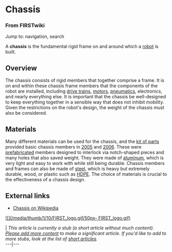 # Chassis

### From FIRSTwiki

Jump to: navigation, search

A **chassis** is the fundamental rigid frame on and around which a
[robot](/index.php/Robot "Robot" ) is built.


##  Overview

The chassis consists of rigid members that together comprise a frame. It is on
and within these chassis frame members that the components of the robot are
installed, including [drive trains](/index.php/Drive_train "Drive train" ),
[motors](/index.php/Motor "Motor" ), [pneumatics](/index.php/Pneumatics
"Pneumatics" ), electronics, and nearly everything else. It is important that
the chassis be well-designed to keep everything together in a sensible way
that does not inhibit mobility. Given the restrictions on the robot's design,
the weight of the chassis must also be considered.


##  Materials

Many different materials can be used for the chassis, and the [kit of
parts](/index.php/Kit_of_parts "Kit of parts" ) provided basic chassis members
in [2005](/index.php/Triple_Play "Triple Play" ) and
[2006](/index.php/Aim_High "Aim High" ). These were
[prefabricated](/index.php/Fabrication "Fabrication" ) members designed to
interlock via notch-shaped pieces and many holes that also saved weight. They
were made of [aluminum](/index.php/Aluminum "Aluminum" ), which is very light
and easy to work with while still being durable. Chassis members and frames
can also be made of [steel](/index.php/Steel "Steel" ), which is heavy but
extremely durable, wood, or plastic such as [HDPE](/index.php/HDPE "HDPE" ).
The choice of materials is crucial to the effectiveness of a chassis design.


##  External links

  * [Chassis on Wikipedia](http://en.wikipedia.org/wiki/Chassis "http://en.wikipedia.org/wiki/Chassis" )

[![](/media/thumb/1/10/FIRST_logo.gif/50px-
FIRST_logo.gif)](/index.php/Image:FIRST_logo.gif "" )

|  _This article is currently a stub (a short article without much content).
[Please add more
content](http://www.firstwiki.net/index.php?title=Chassis&action=edit
"http://www.firstwiki.net/index.php?title=Chassis&action=edit" ) to make a
significant article. If you'd like to add to more stubs, look at the list of
[short articles](/index.php/Special:Shortpages "Special:Shortpages" )._  
---|---  
  
